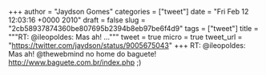 
+++
author = "Jaydson Gomes"
categories = ["tweet"]
date = "Fri Feb 12 12:03:16 +0000 2010"
draft = false
slug = "2cb58937874360be807695b2394b8eb97be6f4d9"
tags = ["tweet"]
title = """RT: @ileopoldes: Mas ah! ..."""
tweet = true
micro = true
tweet_url = "https://twitter.com/jaydson/status/9005675043"
+++
RT: @ileopoldes: Mas ah! @thewebmind no home do baguete! http://www.baguete.com.br/index.php ;)
